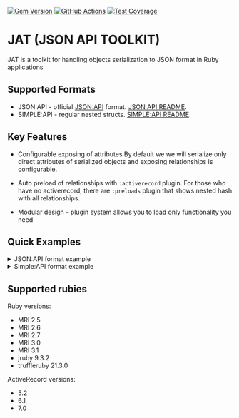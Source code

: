 [![Gem Version](https://badge.fury.io/rb/jat.svg)](https://badge.fury.io/rb/jat)
[![GitHub Actions](https://github.com/aglushkov/jat/actions/workflows/build.yml/badge.svg?event=push)](https://github.com/aglushkov/jat/actions/workflows/build.yml)
[![Test Coverage](https://api.codeclimate.com/v1/badges/6a5b78710cb9426a436e/test_coverage)](https://codeclimate.com/github/aglushkov/jat/test_coverage)

# JAT (JSON API TOOLKIT)

JAT is a toolkit for handling objects serialization to JSON format in Ruby applications

## Supported Formats

  - JSON:API - official [JSON:API] format. [JSON:API README].
  - SIMPLE:API - regular nested structs. [SIMPLE:API README].

## Key Features

* Configurable exposing of attributes
  By default we we will serialize only direct attributes of serialized objects and exposing relationships is configurable.

* Auto preload of relationships with `:activerecord` plugin.
  For those who have no activerecord, there are `:preloads` plugin that shows nested hash with all relationships.

* Modular design – plugin system allows you to load only functionality you need

## Quick Examples
<details>
  <summary>JSON:API format example</summary>

```ruby
class JsonapiSerializer < Jat
  plugin :json_api
end

class UserSerializer < JsonapiSerializer
  type :user

  attribute :id
  attribute(:name) { |user| [user.first_name, user.last_name].join(" ") }

  relationship :profile, serializer: -> { ProfileSerializer }, exposed: true
  relationship :roles, serializer: -> { RoleSerializer }, exposed: true
end

class ProfileSerializer < JsonapiSerializer
  type :profile

  attribute :id
  attribute(:location) { |profile| profile.location || "Gotham City" }
  attribute :followers_count
end

class RoleSerializer < JsonapiSerializer
  type :role

  attribute :id
  attribute :name
end

role1 = OpenStruct.new(id: 4, name: "superhero")
role2 = OpenStruct.new(id: 3, name: "reporter")
profile = OpenStruct.new(id: 2, followers_count: 999, location: nil)
user = OpenStruct.new(id: 1, first_name: "Clark", last_name: "Kent", profile: profile, roles: [role1, role2])

response = UserSerializer.to_h(user)
puts JSON.pretty_generate(response)
```

```json
{
  "data": {
    "type": "user",
    "id": 1,
    "attributes": {
      "name": "Clark Kent"
    },
    "relationships": {
      "profile": {
        "data": {
          "type": "profile",
          "id": 2
        }
      },
      "roles": {
        "data": [
          {
            "type": "role",
            "id": 4
          },
          {
            "type": "role",
            "id": 3
          }
        ]
      }
    }
  },
  "included": [
    {
      "type": "profile",
      "id": 2,
      "attributes": {
        "location": "Gotham City",
        "followers_count": 999
      }
    },
    {
      "type": "role",
      "id": 4,
      "attributes": {
        "name": "superhero"
      }
    },
    {
      "type": "role",
      "id": 3,
      "attributes": {
        "name": "reporter"
      }
    }
  ]
}
```
</details>

<details>
  <summary>Simple:API format example</summary>

```ruby
class SimpleSerializer < Jat
  plugin :simple_api
end

class UserSerializer < SimpleSerializer
  root :users

  attribute :id
  attribute(:name) { |user| [user.first_name, user.last_name].join(" ") }

  relationship :profile, serializer: -> { ProfileSerializer }, exposed: true
  relationship :roles, serializer: -> { RoleSerializer }, exposed: true
end

class ProfileSerializer < SimpleSerializer
  attribute :id
  attribute(:location) { |profile| profile.location || "Gotham City" }
  attribute :followers_count
end

class RoleSerializer < SimpleSerializer
  attribute :id
  attribute :name
end

role1 = OpenStruct.new(id: 4, name: "superhero")
role2 = OpenStruct.new(id: 3, name: "reporter")
profile = OpenStruct.new(id: 2, followers_count: 999, location: nil)
user = OpenStruct.new(id: 1, first_name: "Clark", last_name: "Kent", profile: profile, roles: [role1, role2])

response = UserSerializer.to_h(user)
puts JSON.pretty_generate(response)
```

```json
{
  "users": {
    "id": 1,
    "name": "Clark Kent",
    "profile": {
      "id": 2,
      "location": "Gotham City",
      "followers_count": 999
    },
    "roles": [
      {
        "id": 4,
        "name": "superhero"
      },
      {
        "id": 3,
        "name": "reporter"
      }
    ]
  }
}
```
</details>

## Supported rubies

  Ruby versions:

  - MRI 2.5
  - MRI 2.6
  - MRI 2.7
  - MRI 3.0
  - MRI 3.1
  - jruby 9.3.2
  - truffleruby 21.3.0

  ActiveRecord versions:

  - 5.2
  - 6.1
  - 7.0


[JSON:API]: https://jsonapi.org/format/
[JSON:API README]: doc/JSON_API.md
[SIMPLE:API README]:  doc/SIMPLE_API.md
